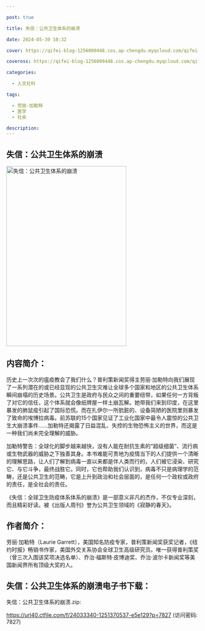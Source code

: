 ```yaml
---

post: true

title: 失信：公共卫生体系的崩溃

date: 2024-05-30 10:32

cover: https://qifei-blog-1256009448.cos.ap-chengdu.myqcloud.com/qifei-blog/s33900290.jpg

coveross: https://qifei-blog-1256009448.cos.ap-chengdu.myqcloud.com/qifei-blog/s33900290.jpg

categories:

  - 人文社科

tags:

  - 劳丽·加勒特
  - 医学
  - 社会

description:
---
```


## 失信：公共卫生体系的崩溃

<img alt="失信：公共卫生体系的崩溃" class="aligncenter loading" data-was-processed="true" decoding="async" fetchpriority="high" height="471" src="https://qifei-blog-1256009448.cos.ap-chengdu.myqcloud.com/qifei-blog/s33900290.jpg" style="cursor: zoom-in;" width="314"/>

## 内容简介：

历史上一次次的瘟疫教会了我们什么？普利策新闻奖得主劳丽·加勒特向我们展现了一系列潜在的或已经显现的公共卫生灾难让全球多个国家和地区的公共卫生体系瞬间崩塌的历史场景。公共卫生是政府与民众之间的重要纽带，如果任何一方背叛了对它的信任，这个体系就会像纸牌屋一样土崩瓦解。她带我们来到印度，在这里暴发的肺鼠疫引起了国际恐慌。而在扎伊尔一所肮脏的、设备简陋的医院里则暴发了致命的埃博拉病毒。前苏联的15个国家见证了工业化国家中最令人震惊的公共卫生大崩溃事件……加勒特还揭露了日益混乱、失控的生物恐怖主义的世界，而这是一种我们尚未完全理解的威胁。

加勒特警告：全球化的脚步越来越快，没有人能在耐抗生素的“超级细菌”、流行病或生物武器的威胁之下独善其身。本书难能可贵地为疫情当下的人们提供一个清晰的理解思路，让人们了解到病毒一直以来都是伴人类而行的，人们被它浸染、研究它、与它斗争，最终战胜它。同时，它也帮助我们认识到，病毒不只是病理学的范畴，还是公共卫生的范畴，它是上升到政治和社会层面的，是任何一个政权或政府的责任，是全社会的责任。

《失信：全球卫生防疫体系体系的崩溃》是一部意义非凡的杰作，不仅专业深刻，而且精彩好读。被《出版人周刊》誉为公共卫生领域的《寂静的春天》。

## 作者简介：

劳丽·加勒特（Laurie Garrett），美国知名防疫专家，普利策新闻奖获奖记者，《纽约时报》畅销书作家，美国外交关系协会全球卫生高级研究员。唯一获得普利策奖（曾三次入围该奖项决选名单）、乔治·福斯特·皮博迪奖、乔治·波尔卡新闻奖等美国新闻界所有顶级大奖的人。

## 失信：公共卫生体系的崩溃电子书下载：

失信：公共卫生体系的崩溃.zip: 

https://url40.ctfile.com/f/24033340-1251370537-e5e129?p=7827 (访问密码: 7827)
